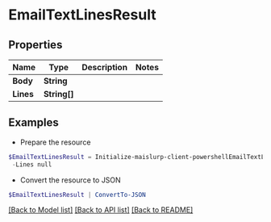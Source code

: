 # EmailTextLinesResult
## Properties

Name | Type | Description | Notes
------------ | ------------- | ------------- | -------------
**Body** | **String** |  | 
**Lines** | **String[]** |  | 

## Examples

- Prepare the resource
```powershell
$EmailTextLinesResult = Initialize-maislurp-client-powershellEmailTextLinesResult  -Body null `
 -Lines null
```

- Convert the resource to JSON
```powershell
$EmailTextLinesResult | ConvertTo-JSON
```

[[Back to Model list]](../README#documentation-for-models) [[Back to API list]](../README#documentation-for-api-endpoints) [[Back to README]](../README)

